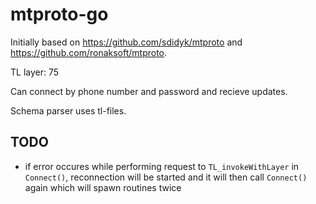# mtproto-go
Initially based on https://github.com/sdidyk/mtproto and https://github.com/ronaksoft/mtproto.

TL layer: 75

Can connect by phone number and password and recieve updates.

Schema parser uses tl-files.

## TODO
* if error occures while performing request to `TL_invokeWithLayer` in `Connect()`, reconnection will be started and it will then call `Connect()` again which will spawn routines twice